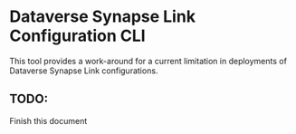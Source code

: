 # Dataverse Synapse Link Configuration CLI

This tool provides a work-around for a current limitation in deployments of Dataverse Synapse Link configurations.

## TODO:

Finish this document
